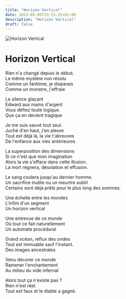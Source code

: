 ```yaml
---
title: "Horizon Vertical"
date: 2023-05-05T23:23:25+01:00
description: "Horizon Vertical"
draft: false
---
```


![Horizon Vertical](https://i.ibb.co/41PHSRq/MG-330a-Panorama-3.jpg "Horizon Vertical")

# Horizon Vertical

Rien n'a changé depuis le début.  
Le même mystère non résolu  
Comme un fantôme, je disparais  
Comme un monstre, j'effraie  

Le silence glaçant  
Edward aux mains d'argent  
Vous défiez toute logique.  
Que ça en devient tragique  

Je me suis sauvé tout seul.  
Juché d'en haut, j'en pleure  
Tout est déjà là, la vie t'abreuves  
De l'enfance aux vies antérieures  

La superposition des dimensions  
Si ce n'est que mon imagination  
Alors la vie s'efface dans cette illusion.  
La mort régnera, désolation et effusion.  

Le sang coulera jusqu'au dernier homme.  
Un sacrifice inutile ou un meurtre subtil  
Certains sont déjà prêts pour le plus long des sommes.  

Une échelle entre les mondes  
L'infini d'un segment  
Un horizon vertical  

Une entrevue de ce monde  
Où tout ce fait naturellement  
Un automate procédural  

Grand océan, reflux des ondes  
Tout est immuable sauf l'instant.  
Des images ancestrales  

Venu décorer ce monde  
Ramener l'enchantement  
Au milieu du vide infernal  

Alors tout ça n'existe pas ?  
Rien n'est réel.  
Tout est faux et le diable a gagné.  